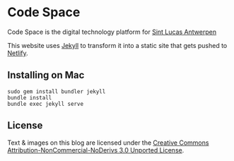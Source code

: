 # Code Space

Code Space is the digital technology platform for [Sint Lucas Antwerpen](https://www.sintlucasantwerpen.be/)

This website uses [Jekyll](https://jekyllrb.com/) to transform it into a static site that gets pushed to [Netlify](https://www.netlify.com/).

## Installing on Mac

    sudo gem install bundler jekyll
    bundle install
    bundle exec jekyll serve

## License

Text & images on this blog are licensed under the [Creative Commons Attribution-NonCommercial-NoDerivs 3.0 Unported License](http://creativecommons.org/licenses/by-nc-nd/3.0/).
